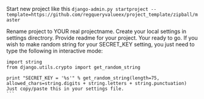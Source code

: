 Start new project like this
`django-admin.py startproject --template=https://github.com/regqueryvalueex/project_template/zipball/master`

Rename project to YOUR real projectname.
Create your local settings in settings directrory.
Provide readme for your project.
Your ready to go.
If you wish to make random string for your SECRET_KEY setting, you just need to type the following in interactive mode:

````
import string
from django.utils.crypto import get_random_string

print "SECRET_KEY = '%s'" % get_random_string(length=75, allowed_chars=string.digits + string.letters + string.punctuation)
Just copy/paste this in your settings file.
```